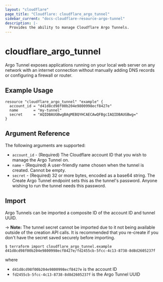 ```yaml
---
layout: "cloudflare"
page_title: "Cloudflare: cloudflare_argo_tunnel"
sidebar_current: "docs-cloudflare-resource-argo-tunnel"
description: |-
  Provides the ability to manage Cloudflare Argo Tunnels.
---
```


# cloudflare_argo_tunnel

Argo Tunnel exposes applications running on your local web server on any network with an internet connection without manually adding DNS records or configuring a firewall or router.

## Example Usage

```hcl
resource "cloudflare_argo_tunnel" "example" {
  account_id = "d41d8cd98f00b204e9800998ecf8427e"
  name       = "my-tunnel"
  secret     = "AQIDBAUGBwgBAgMEBQYHCAECAwQFBgcIAQIDBAUGBwg="
}
```

## Argument Reference

The following arguments are supported:

* `account_id` - (Required) The Cloudflare account ID that you wish to manage the Argo Tunnel on.
* `name` - (Required) A user-friendly name chosen when the tunnel is created. Cannot be empty.
* `secret` - (Required) 32 or more bytes, encoded as a base64 string. The Create Argo Tunnel endpoint sets this as the tunnel's password. Anyone wishing to run the tunnel needs this password.


## Import

Argo Tunnels can be imported a composite ID of the account ID and tunnel UUID.

-> **Note:** The tunnel secret cannot be imported due to it not being available outside of the creation API calls. It is recommended that you re-create if you don't have the secret saved securely before importing.

```
$ terraform import cloudflare_argo_tunnel.example d41d8cd98f00b204e9800998ecf8427e/fd2455cb-5fcc-4c13-8738-8d8d2605237f
```

where
- `d41d8cd98f00b204e9800998ecf8427e` is the account ID
- `fd2455cb-5fcc-4c13-8738-8d8d2605237f` is the Argo Tunnel UUID
